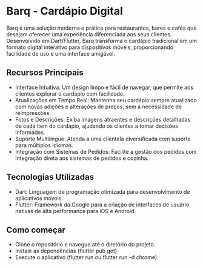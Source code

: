 # Barq - Cardápio Digital

Barq é uma solução moderna e prática para restaurantes, bares e cafés que desejam oferecer uma experiência diferenciada aos seus clientes. Desenvolvido em Dart/Flutter, Barq transforma o cardápio tradicional em um formato digital interativo para dispositivos móveis, proporcionando facilidade de uso e uma interface amigável.

## Recursos Principais
- Interface Intuitiva: Um design limpo e fácil de navegar, que permite aos clientes explorar o cardápio com facilidade.
- Atualizações em Tempo Real: Mantenha seu cardápio sempre atualizado com novas adições e alterações de preços, sem a necessidade de reimpressões.
- Fotos e Descrições: Exiba imagens atraentes e descrições detalhadas de cada item do cardápio, ajudando os clientes a tomar decisões informadas.
- Suporte Multilíngue: Atenda a uma clientela diversificada com suporte para múltiplos idiomas.
- Integração com Sistemas de Pedidos: Facilite a gestão dos pedidos com integração direta aos sistemas de pedidos e cozinha.

## Tecnologias Utilizadas
- Dart: Linguagem de programação otimizada para desenvolvimento de aplicativos móveis.
- Flutter: Framework da Google para a criação de interfaces de usuário nativas de alta performance para iOS e Android.

## Como começar
- Clone o repositório e navegue até o diretório do projeto.
- Instale as dependências (flutter pub get)
- Execute o aplicativo (flutter run ou flutter run -d chrome).

